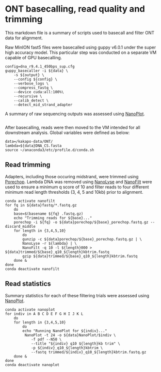 # ONT basecalling, read quality and trimming
This markdown file is a summary of scripts used to basecall and filter ONT data for alignment.

Raw MinION fast5 files were basecalled using guppy v6.0.1 under the super high accuracy model. This particular step was conducted on a separate VM capable of GPU basecalling.
```
config=dna_r9.4.1_450bps_sup.cfg
guppy_basecaller -i ${data} \
    -s ${output} \
    --config ${config} \
    --verbose_logs \
    --compress_fastq \
    --device cuda:all:100%\
    --recursive \
    --calib_detect \
    --detect_mid_strand_adapter
```
A summary of raw sequencing outputs was assessed using [NanoPlot](https://github.com/wdecoster/NanoPlot).
```

```
After basecalling, reads were then moved to the VM intended for all downstream analysis. Global variables were defined as below:
```
data=/kakapo-data/ONT/
lambda=${data}DNA_CS.fasta
source ~/anaconda3/etc/profile.d/conda.sh
```
## Read trimming
Adapters, including those occuring midstrand, were trimmed using [Porechop](https://github.com/rrwick/Porechop). Lambda DNA was removed using [NanoLyse](https://github.com/wdecoster/nanolyse) and [NanoFilt](https://github.com/wdecoster/nanofilt) were used to ensure a minimum q score of 10 and filter reads to four different minimum read length thresholds (3, 4, 5 and 10kb) prior to alignment.
```
conda activate nanofilt
for fq in ${data}fastq/*.fastq.gz
    do
    base=$(basename ${fq} .fastq.gz)
    echo "Trimming reads for ${base}..."
    porechop -i ${fq} -o ${data}porechop/${base}_porechop.fastq.gz --discard_middle
    for length in {3,4,5,10}
        do
        gunzip -c ${data}porechop/${base}_porechop.fastq.gz | \
        NanoLyse -r ${lambda} | \
        NanoFilt -q 10 -l ${length}000 > ${data}trimmed/${base}_q10_${length}kbtrim.fastq
        gzip ${data}trimmed/${base}_q10_${length}kbtrim.fastq
    done &
done
conda deactivate nanofilt
```
## Read statistics
Summary statistics for each of these filtering trials were assessed using [NanoPlot](https://github.com/wdecoster/NanoPlot).
```
conda activate nanoplot
for indiv in A B C D E F G H I J K L
    do
    for length in {3,4,5,10}
        do
        echo "Running NanoPlot for ${indiv}..."
         NanoPlot -t 24 -o ${data}NanoPlot/$indiv \
            -f pdf --N50 \
            --title "${indiv} q10 ${length}kb trim" \
            -p ${indiv}_q10_${length}kbtrim \
            --fastq trimmed/${indiv}_q10_${length}kbtrim.fastq.gz
    done &
done
conda deactivate nanoplot
```